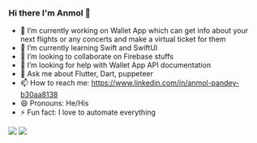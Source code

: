 ### Hi there I'm Anmol 👋


- 🔭 I’m currently working on Wallet App which can  get info about your next flights or any concerts and make a virtual ticket for them 
- 🌱 I’m currently learning Swift and SwiftUI
- 👯 I’m looking to collaborate on Firebase stuffs
- 🤔 I’m looking for help with Wallet App API documentation
- 💬 Ask me about Flutter, Dart, puppeteer
- 📫 How to reach me: https://www.linkedin.com/in/anmol-pandey-b30aa8138
- 😄 Pronouns: He/His
- ⚡ Fun fact: I love to automate everything

<img src ="https://github-readme-stats.vercel.app/api/top-langs/?username=anmol500&exclude_repo=github-readme-stats,anmol500.github.io&&show_icons=true&theme=radical "> <img src ="https://github-readme-stats.vercel.app/api?username=anmol500&show_icons=true&theme=radical"> 

